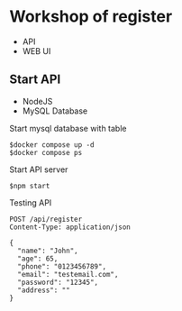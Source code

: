 # Workshop of register
* API
* WEB UI

## Start API 
* NodeJS
* MySQL Database

Start mysql database with table
```
$docker compose up -d
$docker compose ps
```

Start API server
```
$npm start
```

Testing API
```
POST /api/register
Content-Type: application/json

{
  "name": "John",
  "age": 65,
  "phone": "0123456789",
  "email": "testemail.com",
  "password": "12345",
  "address": ""
}
```

